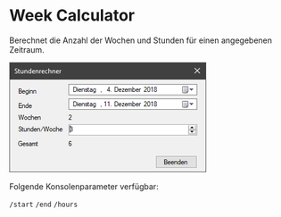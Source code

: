 # Week Calculator
Berechnet die Anzahl der Wochen und Stunden für einen angegebenen Zeitraum.

![](https://github.com/lutz/weekcalculator/blob/master/docs/images/app.png)

Folgende Konsolenparameter verfügbar:

`/start`
`/end`
`/hours`
